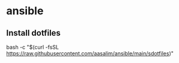 # ansible

## Install dotfiles

bash -c "$(curl -fsSL https://raw.githubusercontent.com/aasalim/ansible/main/sdotfiles)"


